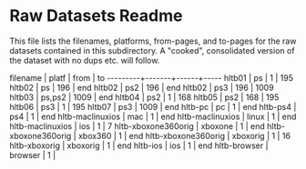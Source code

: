 # Raw Datasets Readme

This file lists the filenames, platforms, from-pages, and to-pages
for the raw datasets contained in this subdirectory. A "cooked",
consolidated version of the dataset with no dups etc. will follow.

filename | platf | from | to
---------+-------+------+-----
hltb01   | ps    | 1    | 195
hltb02   | ps    | 196  | end
hltb02   | ps2   | 196  | end
hltb02   | ps3   | 196  | 1009
hltb03   | ps,ps2 | 1009 | end
hltb04   | ps2   | 1    | 168
hltb05   | ps2   | 168  | 195
hltb06   | ps3   | 1    | 195
hltb07   | ps3   | 1009 | end
hltb-pc  | pc    | 1    | end
hltb-ps4 | ps4   | 1    | end
hltb-maclinuxios | mac | 1  | end
hltb-maclinuxios | linux | 1 | end
hltb-maclinuxios | ios  | 1  | 7
hltb-xboxone360orig | xboxone | 1 | end
hltb-xboxone360orig | xbox360 | 1 | end
hltb-xboxone360orig | xboxorig | 1 | 16
hltb-xboxorig | xboxorig | 1 | end
hltb-ios | ios | 1 | end
hltb-browser | browser | 1 | 

